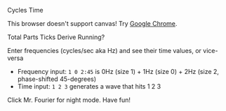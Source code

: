 Cycles Time

This browser doesn't support canvas! Try [Google Chrome](http://google.com/chrome).

Total Parts Ticks Derive Running? <a href="" class="mrfourier"></a>

Enter frequencies (cycles/sec aka Hz) and see their time values, or vice-versa

- Frequency input: `1 0 2:45` is 0Hz (size 1) + 1Hz (size 0) + 2Hz (size 2, phase-shifted 45-degrees)
- Time input: `1 2 3` generates a wave that hits 1 2 3

Click Mr. Fourier for night mode. Have fun!
